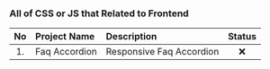 ### All of CSS or JS that Related to Frontend
| No  | Project Name | Description   | Status | 
| :-: | :----------- | :------------ | :----: |
| 1. | Faq Accordion | Responsive Faq Accordion | :x: |
